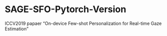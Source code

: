 # SAGE-SFO-Pytorch-Version
ICCV2019 papaer “On-device Few-shot Personalization for Real-time Gaze Estimation”
